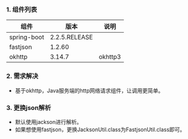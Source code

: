 ###  1. 组件列表
|  组件   | 版本  | 说明  |
|  ----  | ----  | ----  |
| spring-boot  | 2.2.5.RELEASE |   |
| fastjson  | 1.2.60 |   |
| okhttp  | 3.14.7 |  okhttp3 |


###  2. 需求解决
- 基于okhttp，Java服务端的http网络请求组件，让调用更简单。


###  3. 更换json解析
- 默认使用jackson进行解析。
- 如果想使用fastjson，更换JacksonUtil.class为FastjsonUtil.class即可。
